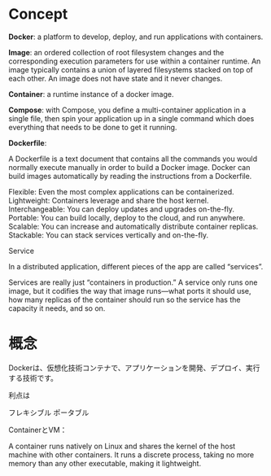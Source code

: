 # Concept

**Docker**: a platform to develop, deploy, and run applications with containers.

**Image**:  an ordered collection of root filesystem changes and the corresponding execution parameters for use within a container runtime. An image typically contains a union of layered filesystems stacked on top of each other. An image does not have state and it never changes.

**Container**: a runtime instance of a docker image.

**Compose**: with Compose, you define a multi-container application in a single file, then spin your application up in a single command which does everything that needs to be done to get it running.

**Dockerfile**:

A Dockerfile is a text document that contains all the commands you would normally execute manually in order to build a Docker image. Docker can build images automatically by reading the instructions from a Dockerfile.



Flexible: Even the most complex applications can be containerized.
Lightweight: Containers leverage and share the host kernel.
Interchangeable: You can deploy updates and upgrades on-the-fly.
Portable: You can build locally, deploy to the cloud, and run anywhere.
Scalable: You can increase and automatically distribute container replicas.
Stackable: You can stack services vertically and on-the-fly.


Service

In a distributed application, different pieces of the app are called “services”.

Services are really just “containers in production.”
A service only runs one image, but it codifies the way that image runs—what ports it should use, how many replicas of the container should run so the service has the capacity it needs, and so on.





# 概念

Dockerは、仮想化技術コンテナで、アプリケーションを開発、デプロイ、実行する技術です。

利点は


フレキシブル
ポータブル

ContainerとVM：

A container runs natively on Linux and shares the kernel of the host machine with other containers. It runs a discrete process, taking no more memory than any other executable, making it lightweight.
